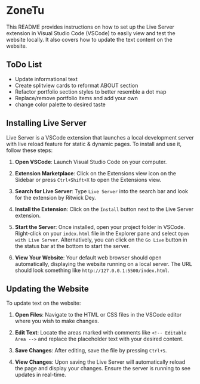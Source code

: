 
# ZoneTu

This README provides instructions on how to set up the Live Server extension in Visual Studio Code (VSCode) to easily view and test the website locally. It also covers how to update the text content on the website.

## ToDo List
- Update informational text
- Create splitview cards to reformat ABOUT section
- Refactor portfolio section styles to better resemble a dot map
- Replace/remove portfolio items and add your own
- change color palette to desired taste

## Installing Live Server

Live Server is a VSCode extension that launches a local development server with live reload feature for static & dynamic pages. To install and use it, follow these steps:

1. **Open VSCode**:
   Launch Visual Studio Code on your computer.

2. **Extension Marketplace**:
   Click on the Extensions view icon on the Sidebar or press `Ctrl+Shift+X` to open the Extensions view.

3. **Search for Live Server**:
   Type `Live Server` into the search bar and look for the extension by Ritwick Dey.

4. **Install the Extension**:
   Click on the `Install` button next to the Live Server extension.

5. **Start the Server**:
   Once installed, open your project folder in VSCode. Right-click on your `index.html` file in the Explorer pane and select `Open with Live Server`. Alternatively, you can click on the `Go Live` button in the status bar at the bottom to start the server.

6. **View Your Website**:
   Your default web browser should open automatically, displaying the website running on a local server. The URL should look something like `http://127.0.0.1:5500/index.html`.

## Updating the Website

To update text on the website:

1. **Open Files**:
   Navigate to the HTML or CSS files in the VSCode editor where you wish to make changes.

2. **Edit Text**:
   Locate the areas marked with comments like `<!-- Editable Area -->` and replace the placeholder text with your desired content.

3. **Save Changes**:
   After editing, save the file by pressing `Ctrl+S`.

4. **View Changes**:
   Upon saving the Live Server will automatically reload the page and display your changes. Ensure the server is running to see updates in real-time.